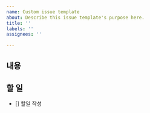 ```yaml
---
name: Custom issue template
about: Describe this issue template's purpose here.
title: ''
labels: ''
assignees: ''

---
```


## 내용

## 할 일
- [] 할일 작성
